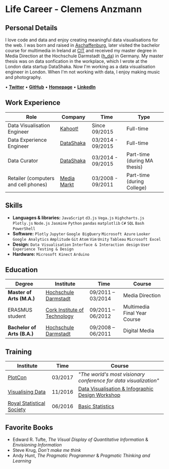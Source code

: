 # Life Career - Clemens Anzmann

## Personal Details
I love code and data and enjoy creating meaningful data visualisations for the web. I was born and raised in [Aschaffenburg](https://en.wikipedia.org/wiki/Aschaffenburg), later visited the bachelor course for multimedia in Ireland at [CIT](http://www.cit.ie/) and received my master degree in Media Direction at the Hochschule Darmstadt ([h_da](https://www.h-da.de/)) in Germany. My master thesis was on data sonfication in the workplace, which I wrote at the London data startup DataShaka. Now I'm working as a data visualisation engineer in London. When I'm not working with data, I enjoy making music and photography.

• [__Twitter__](https://twitter.com/clemens_anzmann) • [__GitHub__](https://github.com/ckanz) • [__Homepage__](http://clemens-anzmann.com) • [__LinkedIn__](https://www.linkedin.com/in/clemens-anzmann-9135513b)

## Work Experience

Role | Company | Time | Type
---------------|---------------|----------------|----------------
Data Visualisation Engineer | [Kahoot!](https://getkahoot.com/) |Since 09/2015 | Full-time
Data Experience Engineer | [DataShaka](http://www.datashaka.com/) | 03/2014 - 09/2015 | Full-time
Data Curator | [DataShaka](http://www.datashaka.com/) | 03/2014 - 09/2015 | Part-time (during MA thesis)
Retailer (computers and cell phones) | [Media Markt](http://www.mediamarkt.com/) | 03/2008 - 09/2011 | Part-time (during College)

## Skills
- __Languages & libraries:__ `JavaScript` `d3.js` `Vega.js` `Highcharts.js` `Plotly.js` `Node.js` `Jasmine` `Python` `pandas` `matplotlib` `C#` `SQL` `Bash` `PowerShell`
- __Software:__ `Plotly` `Jupyter` `Google BigQuery` `Microsoft Azure` `Looker` `Google Analytics` `Amplitude` `Git` `Atom` `Vim` `Unity` `Tableau` `Microsoft Excel`
- __Design:__ `Data Visualisation` `Interface & Interaction design` `User Experience Testing & Design`
- __Hardware:__ `Microsoft Kinect` `Arduino`

## Education

Degree | Institute | Time | Course
---------------|---------------|----------------|----------------
__Master of Arts (M.A.)__ | [Hochschule Darmstadt](https://www.h-da.de/) | 09/2011 – 03/2014 | Media Direction
ERASMUS student | [Cork Institute of Technology](http://www.cit.ie/) | 09/2011 – 06/2012 | Multimedia Final Year Course
__Bachelor of Arts (B.A.)__ | [Hochschule Darmstadt](https://www.h-da.de/) | 09/2008 – 06/2011 | Digital Media

## Training

Institute | Time | Course
---------------|----------------|----------------
[PlotCon](https://plotcon.plot.ly/) | 03/2017 | _"The world's most visionary conference for data visualization"_
[Visualising Data](http://www.visualisingdata.com/) | 11/2016 | [Data Visualisation & Infographic Design Workshop](http://www.visualisingdata.com/training/)
[Royal Statistical Society](https://www.rss.org.uk/) | 06/2016 | [Basic Statistics](https://www.rss.org.uk/RSS/Training/Public_courses/RSS/pro_dev/RSS_training_courses_sub/test_training.aspx?hkey=80752d6b-205c-4865-8068-ab827079ced2)


## Favorite Books
- Edward R. Tufte, _The Visual Display of Quantitative Information_ & _Envisioning Information_
- Steve Krug, _Don’t make me think_
- Andy Hunt, _The Pragmatic Programmer_ & _Pragmatic Thinking and Learning_

